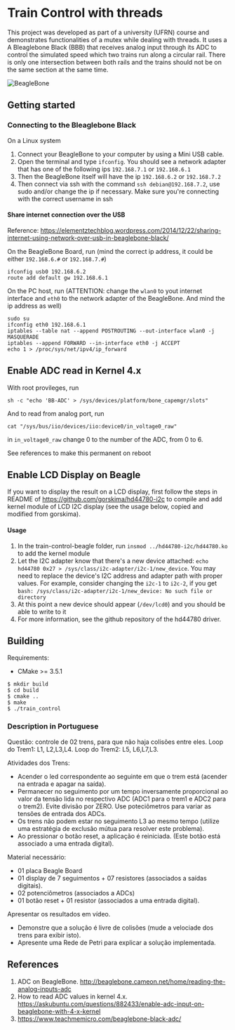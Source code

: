 Train Control with threads
========================
This project was developed as part of a university (UFRN) course and demonstrates functionalities of a mutex while dealing with threads. It uses a A Bleaglebone Black (BBB) that receives analog input through its ADC to control the simulated speed which two trains run along a circular rail. There is only one intersection between both rails and the trains should not be on the same section at the same time.

![BeagleBone](http://beagleboard.org/static/images/cape-headers.png)

## Getting started ##
### Connecting to the Bleaglebone Black ###
On a Linux system
1. Connect your BeagleBone to your computer by using a Mini USB cable.
2. Open the terminal and type `ifconfig`. You should see a network adapter that has one of the following ips `192.168.7.1` or `192.168.6.1`
3. Then the BeagleBone itself will have the ip `192.168.6.2` or `192.168.7.2`
4. Then connect via ssh with the command `ssh debian@192.168.7.2`, use sudo and/or change the ip if necessary. Make sure you're connecting with the correct username in ssh

#### Share internet connection over the USB ####
Reference: <https://elementztechblog.wordpress.com/2014/12/22/sharing-internet-using-network-over-usb-in-beaglebone-black/>

On the BeagleBone Board, run (mind the correct ip address, it could be either `192.168.6.#` or `192.168.7.#`)
```
ifconfig usb0 192.168.6.2
route add default gw 192.168.6.1
```

On the PC host, run (ATTENTION: change the `wlan0` to yout internet interface and `eth0` to the network adapter of the BeagleBone. And mind the ip address as well)
```
sudo su
ifconfig eth0 192.168.6.1
iptables --table nat --append POSTROUTING --out-interface wlan0 -j MASQUERADE
iptables --append FORWARD --in-interface eth0 -j ACCEPT
echo 1 > /proc/sys/net/ipv4/ip_forward
```
## Enable ADC read in Kernel 4.x ##

With root provileges, run
```
sh -c "echo 'BB-ADC' > /sys/devices/platform/bone_capemgr/slots"
```

And to read from analog port, run
```
cat "/sys/bus/iio/devices/iio:device0/in_voltage0_raw"
```
in `in_voltage0_raw` change 0 to the number of the ADC, from 0 to 6.

See references to make this permanent on reboot
## Enable LCD Display on Beagle ##

If you want to display the result on a LCD display, first follow the steps in README of <https://github.com/gorskima/hd44780-i2c> to compile and add kernel module of LCD I2C display (see the usage below, copied and modified from gorskima).

#### Usage ####
1. In the train-control-beagle folder, run `insmod ../hd44780-i2c/hd44780.ko` to add the kernel module
2. Let the I2C adapter know that there's a new device attached: `echo hd44780 0x27 > /sys/class/i2c-adapter/i2c-1/new_device`. You may need to replace the device's I2C address and adapter path with proper values. For example, consider changing the `i2c-1` to `i2c-2`, if you get `bash: /sys/class/i2c-adapter/i2c-1/new_device: No such file or directory`
3. At this point a new device should appear (`/dev/lcd0`) and you should be able to write to it
4. For more information, see the github repository of the hd44780 driver.


## Building
Requirements:
- CMake >= 3.5.1

```
$ mkdir build
$ cd build
$ cmake ..
$ make
$ ./train_control
```

### Description in Portuguese ###
Questão: controle de 02 trens, para que não haja colisões entre eles.
Loop do Trem1: L1, L2,L3,L4.
Loop do Trem2: L5, L6,L7,L3.

Atividades dos Trens:
- Acender o led correspondente ao seguinte em que o trem está (acender na entrada e apagar na saída).
- Permanecer no seguimento por um tempo inversamente proporcional ao valor da tensão lida no respectivo ADC (ADC1 para o trem1 e ADC2 para o trem2). Evite divisão por ZERO. Use poteciômetros para variar as tensões de entrada dos ADCs.
- Os trens não podem estar no seguimento L3 ao mesmo tempo (utilize uma estratégia de exclusão mútua para resolver este problema).
- Ao pressionar o botão reset, a aplicação é reiniciada. (Este botão está associado a uma entrada digital).

Material necessário:
- 01 placa Beagle Board
- 01 display de 7 seguimentos + 07 resistores (associados a saídas digitais).
- 02 potenciômetros (associados a ADCs)
- 01 botão reset + 01 resistor (associados a uma entrada digital).

Apresentar os resultados em vídeo.
- Demonstre que a solução é livre de colisões (mude a velociade dos trens para exibir isto).
- Apresente uma Rede de Petri para explicar a solução implementada.

## References ##
1. ADC on BeagleBone. <http://beaglebone.cameon.net/home/reading-the-analog-inputs-adc>
2. How to read ADC values in kernel 4.x. <https://askubuntu.com/questions/882433/enable-adc-input-on-beaglebone-with-4-x-kernel>
3. <https://www.teachmemicro.com/beaglebone-black-adc/>
